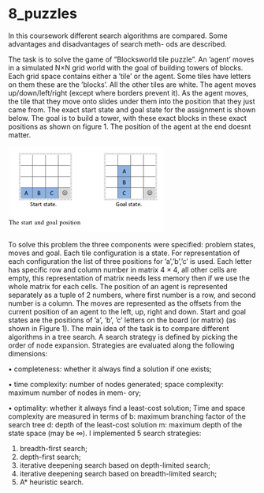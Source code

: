# 8_puzzles
In this coursework different search algorithms are
compared. Some advantages and disadvantages of search meth-
ods are described.

The task is to solve the game of ”Blocksworld tile puzzle”.
An ’agent’ moves in a simulated N×N grid world with the
goal of building towers of blocks. Each grid space contains
either a ’tile’ or the agent. Some tiles have letters on them
these are the ’blocks’. All the other tiles are white. The agent
moves up/down/left/right (except where borders prevent it).
As the agent moves, the tile that they move onto slides under
them into the position that they just came from. The exact start
state and goal state for the assignment is shown below. The
goal is to build a tower, with these exact blocks in these exact
positions as shown on figure 1. The position of the agent at
the end doesnt matter.

![picture](start_stop.png)

To solve this problem the three components were specified:
problem states, moves and goal. Each tile configuration is a
state. For representation of each configuration the list of three
positions for ’a’,’b’,’c’ is used. Each letter has specific row
and column number in matrix 4 × 4, all other cells are empty,
this representation of matrix needs less memory then if we
use the whole matrix for each cells. The position of an agent
is represented separately as a tuple of 2 numbers, where first
number is a row, and second number is a column. The moves
are represented as the offsets from the current position of an
agent to the left, up, right and down. Start and goal states are
the positions of ’a’, ’b’, ’c’ letters on the board (or matrix)
(as shown in Figure 1).
The main idea of the task is to compare different algorithms
in a tree search. A search strategy is defined by picking the
order of node expansion. Strategies are evaluated along the
following dimensions:

• completeness: whether it always find a solution if one
exists;

• time complexity: number of nodes generated;
space complexity: maximum number of nodes in mem-
ory;

• optimality: whether it always find a least-cost solution;
Time and space complexity are measured in terms of
b: maximum branching factor of the search tree
d: depth of the least-cost solution
m: maximum depth of the state space (may be ∞).
I implemented 5 search strategies:
1) breadth-first search;
2) depth-first search;
3) iterative deepening search based on depth-limited search;
4) iterative deepening search based on breadth-limited
search;
5) A* heuristic search.

